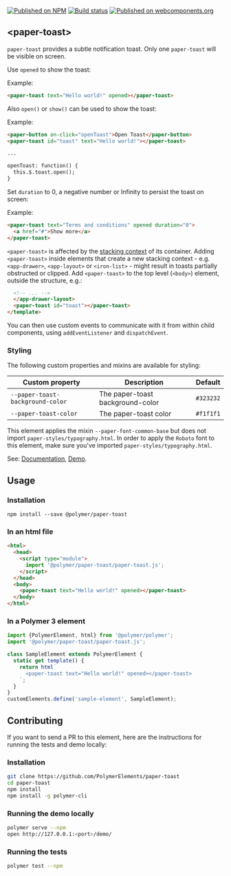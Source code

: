 [![Published on NPM](https://img.shields.io/npm/v/@polymer/paper-toast.svg)](https://www.npmjs.com/package/@polymer/paper-toast)
[![Build status](https://travis-ci.org/PolymerElements/paper-toast.svg?branch=master)](https://travis-ci.org/PolymerElements/paper-toast)
[![Published on webcomponents.org](https://img.shields.io/badge/webcomponents.org-published-blue.svg)](https://webcomponents.org/element/@polymer/paper-toast)

## &lt;paper-toast&gt;
`paper-toast` provides a subtle notification toast. Only one `paper-toast` will
be visible on screen.

Use `opened` to show the toast:

Example:

```html
<paper-toast text="Hello world!" opened></paper-toast>
```

Also `open()` or `show()` can be used to show the toast:

Example:

```html
<paper-button on-click="openToast">Open Toast</paper-button>
<paper-toast id="toast" text="Hello world!"></paper-toast>

...

openToast: function() {
  this.$.toast.open();
}
```

Set `duration` to 0, a negative number or Infinity to persist the toast on screen:

Example:

```html
<paper-toast text="Terms and conditions" opened duration="0">
  <a href="#">Show more</a>
</paper-toast>
```

`<paper-toast>` is affected by the [stacking context](https://developer.mozilla.org/en-US/docs/Web/CSS/CSS_Positioning/Understanding_z_index/The_stacking_context) of its container. Adding `<paper-toast>` inside elements that create a new stacking context - e.g. `<app-drawer>`, `<app-layout>` or `<iron-list>` - might result in toasts partially obstructed or clipped. Add `<paper-toast>` to the top level (`<body>`) element, outside the structure, e.g.:

```html
  <!-- ... -->
  </app-drawer-layout>
  <paper-toast id="toast"></paper-toast>
</template>
```

You can then use custom events to communicate with it from within child components, using `addEventListener` and `dispatchEvent`.

### Styling

The following custom properties and mixins are available for styling:

| Custom property | Description | Default |
| --- | --- | --- |
| `--paper-toast-background-color` | The paper-toast background-color | `#323232` |
| `--paper-toast-color` | The paper-toast color | `#f1f1f1` |

This element applies the mixin `--paper-font-common-base` but does not import `paper-styles/typography.html`.
In order to apply the `Roboto` font to this element, make sure you've imported `paper-styles/typography.html`.

See: [Documentation](https://www.webcomponents.org/element/@polymer/paper-toast),
  [Demo](https://www.webcomponents.org/element/@polymer/paper-toast/demo/demo/index.html).

## Usage

### Installation
```
npm install --save @polymer/paper-toast
```

### In an html file
```html
<html>
  <head>
    <script type="module">
      import '@polymer/paper-toast/paper-toast.js';
    </script>
  </head>
  <body>
    <paper-toast text="Hello world!" opened></paper-toast>
  </body>
</html>
```
### In a Polymer 3 element
```js
import {PolymerElement, html} from '@polymer/polymer';
import '@polymer/paper-toast/paper-toast.js';

class SampleElement extends PolymerElement {
  static get template() {
    return html`
      <paper-toast text="Hello world!" opened></paper-toast>
    `;
  }
}
customElements.define('sample-element', SampleElement);
```

## Contributing
If you want to send a PR to this element, here are
the instructions for running the tests and demo locally:

### Installation
```sh
git clone https://github.com/PolymerElements/paper-toast
cd paper-toast
npm install
npm install -g polymer-cli
```

### Running the demo locally
```sh
polymer serve --npm
open http://127.0.0.1:<port>/demo/
```

### Running the tests
```sh
polymer test --npm
```
